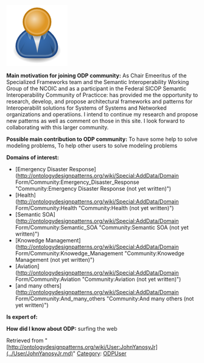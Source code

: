 [![Image:ODPUser.png](../images/a/a6/ODPUser.png)](../Image/ODPUser.png.md "Image:ODPUser.png")




  





__Main motivation for joining ODP community:__ As Chair Emeeritus of the Specialized Frameworks team and the Semantic Interoperability Working Group of the NCOIC and as a participant in the Federal SICOP Semantic Interoperability Community of Practicce: has provided me the opportunity to research, develop, and propose architectural frameworks and patterns for Interoperabilit solutions for Systems of Systems and Networked organizations and operatiions. I intend to continue my research and propose new patterns as well as comment on those in this site. I look forward to collaborating with this larger community.


__Possible main contribution to ODP community:__ To have some help to solve modeling problems, To help other users to solve modeling problems


__Domains of interest:__



* [Emergency Disaster Response](http://ontologydesignpatterns.org/wiki/Special:AddData/Domain Form/Community:Emergency_Disaster_Response "Community:Emergency Disaster Response (not yet written)")
* [Health](http://ontologydesignpatterns.org/wiki/Special:AddData/Domain Form/Community:Health "Community:Health (not yet written)")
* [Semantic SOA](http://ontologydesignpatterns.org/wiki/Special:AddData/Domain Form/Community:Semantic_SOA "Community:Semantic SOA (not yet written)")
* [Knowedge Management](http://ontologydesignpatterns.org/wiki/Special:AddData/Domain Form/Community:Knowedge_Management "Community:Knowedge Management (not yet written)")
* [Aviation](http://ontologydesignpatterns.org/wiki/Special:AddData/Domain Form/Community:Aviation "Community:Aviation (not yet written)")
* [and many others](http://ontologydesignpatterns.org/wiki/Special:AddData/Domain Form/Community:And_many_others "Community:And many others (not yet written)")


__Is expert of:__


  

__How did I know about ODP:__ surfing the web






Retrieved from "[http://ontologydesignpatterns.org/wiki/User:JohnYanosyJr](../User/JohnYanosyJr.md)"
 [Category](http://ontologydesignpatterns.org/wiki/Special:Categories "Special:Categories"): [ODPUser](../Category/ODPUser.md "Category:ODPUser")